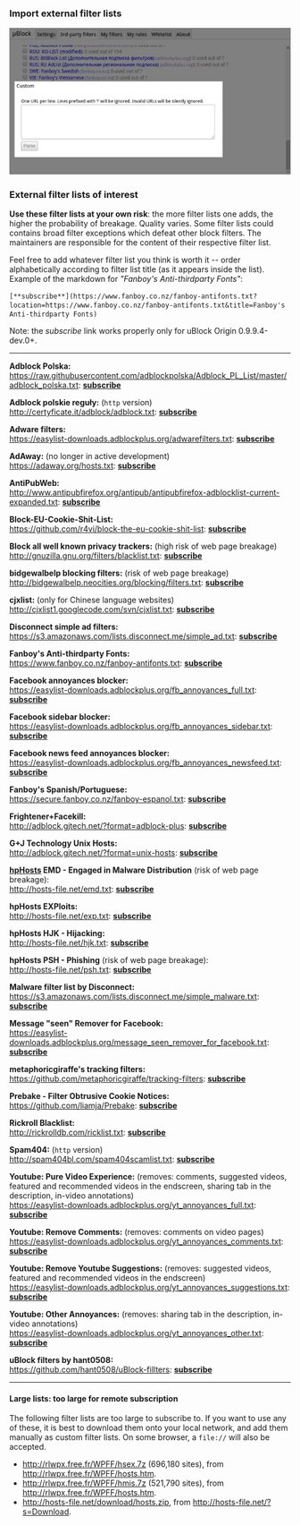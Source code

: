 ### Import external filter lists

![Custom filter lists](https://raw.githubusercontent.com/gorhill/uBlock/master/doc/img/3rd-party-filters-custom.png)

### External filter lists of interest

**Use these filter lists at your own risk**: the more filter lists one adds, the higher the probability of breakage. Quality varies. Some filter lists could contains broad filter exceptions which defeat other block filters. The maintainers are responsible for the content of their respective filter list.

Feel free to add whatever filter list you  think is worth it -- order alphabetically according to filter list title (as it appears inside the list). Example of the markdown for _"Fanboy's Anti-thirdparty Fonts"_: 

    [**subscribe**](https://www.fanboy.co.nz/fanboy-antifonts.txt?location=https://www.fanboy.co.nz/fanboy-antifonts.txt&title=Fanboy's Anti-thirdparty Fonts)

Note: the _subscribe_ link works properly only for uBlock Origin 0.9.9.4-dev.0+.

***

**Adblock Polska:**<br>
<https://raw.githubusercontent.com/adblockpolska/Adblock_PL_List/master/adblock_polska.txt>: [**subscribe**](https://raw.githubusercontent.com/adblockpolska/Adblock_PL_List/master/adblock_polska.txt?location=https://raw.githubusercontent.com/adblockpolska/Adblock_PL_List/master/adblock_polska.txt&title=Adblock%20Polska)

**Adblock polskie reguły:** (`http` version)<br>
<http://certyficate.it/adblock/adblock.txt>: [**subscribe**](http://certyficate.it/adblock/adblock.txt?location=http://certyficate.it/adblock/adblock.txt&title=Adblock%20polskie%20reguły)

**Adware filters:**<br>
<https://easylist-downloads.adblockplus.org/adwarefilters.txt>: [**subscribe**](https://easylist-downloads.adblockplus.org/adwarefilters.txt?location=https://easylist-downloads.adblockplus.org/adwarefilters.txt&title=Adware%20filters)

**AdAway:** (no longer in active development)<br>
<https://adaway.org/hosts.txt>: [**subscribe**](https://adaway.org/hosts.txt?location=https://adaway.org/hosts.txt&title=AdAway)

**AntiPubWeb:**<br>
<http://www.antipubfirefox.org/antipub/antipubfirefox-adblocklist-current-expanded.txt>: [**subscribe**](http://www.antipubfirefox.org/antipub/antipubfirefox-adblocklist-current-expanded.txt?location=http://www.antipubfirefox.org/antipub/antipubfirefox-adblocklist-current-expanded.txt&title=AntiPubWeb)

**Block-EU-Cookie-Shit-List:**<br>
<https://github.com/r4vi/block-the-eu-cookie-shit-list>: [**subscribe**](https://raw.githubusercontent.com/r4vi/block-the-eu-cookie-shit-list/master/filterlist.txt?location=https://raw.githubusercontent.com/r4vi/block-the-eu-cookie-shit-list/master/filterlist.txt&title=Block-EU-Cookie-Shit-List)

**Block all well known privacy trackers:** (high risk of web page breakage)<br>
<http://gnuzilla.gnu.org/filters/blacklist.txt>: [**subscribe**](http://gnuzilla.gnu.org/filters/blacklist.txt?location=http://gnuzilla.gnu.org/filters/blacklist.txt&title=Block%20all%20well%20known%20privacy%20trackers)

**bidgewalbelp blocking filters:** (risk of web page breakage)<br>
<http://bidgewalbelp.neocities.org/blocking/filters.txt>: [**subscribe**](http://bidgewalbelp.neocities.org/blocking/filters.txt?location=http://bidgewalbelp.neocities.org/blocking/filters.txt&title=bidgewalbelp%20blocking%20filters)

**cjxlist:** (only for Chinese language websites)<br>
<http://cjxlist1.googlecode.com/svn/cjxlist.txt>: [**subscribe**](http://cjxlist1.googlecode.com/svn/cjxlist.txt?location=http://cjxlist1.googlecode.com/svn/cjxlist.txt&title=Old%20cjxlist%20filters%20list%20for%20Chinese%20sites)

**Disconnect simple ad filters:**<br>
<https://s3.amazonaws.com/lists.disconnect.me/simple_ad.txt‎>: [**subscribe**](https://s3.amazonaws.com/lists.disconnect.me/simple_ad.txt‎?location=https://s3.amazonaws.com/lists.disconnect.me/simple_ad.txt‎&title=Disconnect%20simple%20ad%20filters)

**Fanboy's Anti-thirdparty Fonts:**<br>
<https://www.fanboy.co.nz/fanboy-antifonts.txt>: [**subscribe**](https://www.fanboy.co.nz/fanboy-antifonts.txt?location=https://www.fanboy.co.nz/fanboy-antifonts.txt&title=Fanboy's%20Anti-thirdparty%20Fonts)

**Facebook annoyances blocker:**<br>
<https://easylist-downloads.adblockplus.org/fb_annoyances_full.txt>: [**subscribe**](https://easylist-downloads.adblockplus.org/fb_annoyances_full.txt?location=https://easylist-downloads.adblockplus.org/fb_annoyances_full.txt&title=facebook%20annoyances%20blocker)

**Facebook sidebar blocker:**<br>
<https://easylist-downloads.adblockplus.org/fb_annoyances_sidebar.txt>: [**subscribe**](https://easylist-downloads.adblockplus.org/fb_annoyances_sidebar.txt?location=https://easylist-downloads.adblockplus.org/fb_annoyances_sidebar.txt&title=facebook%20sidebar%20blocker)

**Facebook news feed annoyances blocker:**<br>
<https://easylist-downloads.adblockplus.org/fb_annoyances_newsfeed.txt>: [**subscribe**](https://easylist-downloads.adblockplus.org/fb_annoyances_newsfeed.txt?location=https://easylist-downloads.adblockplus.org/fb_annoyances_newsfeed.txt&title=facebook%20news%20feed%20annoyances%20blocker)

**Fanboy's Spanish/Portuguese:**<br>
<https://secure.fanboy.co.nz/fanboy-espanol.txt>: [**subscribe**](https://secure.fanboy.co.nz/fanboy-espanol.txt?location=https://secure.fanboy.co.nz/fanboy-espanol.txt&title=Fanboy%20Portuguese%20and%20Spanish)

**Frightener+Facekill:**<br>
<http://adblock.gjtech.net/?format=adblock-plus>: [**subscribe**](http://adblock.gjtech.net/?format=adblock-plus&location=http%3A%2F%2Fadblock.gjtech.net%2F%3Fformat%3Dadblock-plus&title=Frightener+Facekill)

**G+J Technology Unix Hosts:**<br>
<http://adblock.gjtech.net/?format=unix-hosts>: [**subscribe**](http://adblock.gjtech.net/?format=unix-hosts&location=http%3A%2F%2Fadblock.gjtech.net%2F%3Fformat%3Dunix-hosts&title=G+J%20Technology%20Unix%20Hosts)

**[hpHosts](http://hosts-file.net/?s=classifications) EMD - Engaged in Malware Distribution** (risk of web page breakage):<br>
<http://hosts-file.net/emd.txt>: [**subscribe**](http://hosts-file.net/emd.txt?location=http://hosts-file.net/emd.txt&title=hpHosts%20EMD%20-%20Engaged%20in%20Malware%20Distribution)

**hpHosts EXPloits:**<br>
<http://hosts-file.net/exp.txt>: [**subscribe**](http://hosts-file.net/exp.txt?location=http://hosts-file.net/exp.txt&title=hpHosts%20EXPloits)

**hpHosts HJK - Hijacking:**<br>
<http://hosts-file.net/hjk.txt>: [**subscribe**](http://hosts-file.net/hjk.txt?location=http://hosts-file.net/hjk.txt&title=hpHosts%20HJK%20-%20Hijacking)

**hpHosts PSH - Phishing** (risk of web page breakage):<br>
<http://hosts-file.net/psh.txt>: [**subscribe**](http://hosts-file.net/psh.txt?location=http://hosts-file.net/psh.txt&title=hpHosts%20PSH%20-%20Phishing)

**Malware filter list by Disconnect:**<br>
<https://s3.amazonaws.com/lists.disconnect.me/simple_malware.txt>: [**subscribe**](https://s3.amazonaws.com/lists.disconnect.me/simple_malware.txt?location=https://s3.amazonaws.com/lists.disconnect.me/simple_malware.txt&title=Malware%20filter%20list%20by%20Disconnect)

**Message "seen" Remover for Facebook:**<br>
<https://easylist-downloads.adblockplus.org/message_seen_remover_for_facebook.txt>: [**subscribe**](https://easylist-downloads.adblockplus.org/message_seen_remover_for_facebook.txt?location=https://easylist-downloads.adblockplus.org/message_seen_remover_for_facebook.txt&title=Message%20"seen"%20Remover%20for%20Facebook)

**metaphoricgiraffe's tracking filters:**<br>
<https://github.com/metaphoricgiraffe/tracking-filters>: [**subscribe**](https://raw.githubusercontent.com/metaphoricgiraffe/tracking-filters/master/trackingfilters.txt?location=https://raw.githubusercontent.com/metaphoricgiraffe/tracking-filters/master/trackingfilters.txt&title=Privacy%20filters)

**Prebake - Filter Obtrusive Cookie Notices:** <br>
<https://github.com/liamja/Prebake>: [**subscribe**](https://raw.github.com/liamja/Prebake/master/obtrusive.txt?location=https://raw.github.com/liamja/Prebake/master/obtrusive.txt&title=Prebake%20-%20Filter%20Obtrusive%20Cookie%20Notices)

**Rickroll Blacklist:**<br>
<http://rickrolldb.com/ricklist.txt>: [**subscribe**](http://rickrolldb.com/ricklist.txt?location=http://rickrolldb.com/ricklist.txt&title=Rickroll%20Blacklist)

**Spam404:** (`http` version)<br>
<http://spam404bl.com/spam404scamlist.txt>: [**subscribe**](http://spam404bl.com/spam404scamlist.txt?location=http://spam404bl.com/spam404scamlist.txt&title=Spam404%20-%20HTTP%20version)

**Youtube: Pure Video Experience:** (removes: comments, suggested videos, featured and recommended videos in the endscreen, sharing tab in the description, in-video annotations)<br>
<https://easylist-downloads.adblockplus.org/yt_annoyances_full.txt>: [**subscribe**](https://easylist-downloads.adblockplus.org/yt_annoyances_full.txt?location=https://easylist-downloads.adblockplus.org/yt_annoyances_full.txt&title=Youtube:%20Pure%20Video%20Experience)

**Youtube: Remove Comments:** (removes: comments on video pages)<br>
<https://easylist-downloads.adblockplus.org/yt_annoyances_comments.txt>: [**subscribe**](https://easylist-downloads.adblockplus.org/yt_annoyances_comments.txt?location=https://easylist-downloads.adblockplus.org/yt_annoyances_comments.txt&title=Youtube:%20Remove%20Comments)

**Youtube: Remove Youtube Suggestions:** (removes: suggested videos, featured and recommended videos in the endscreen)<br>
<https://easylist-downloads.adblockplus.org/yt_annoyances_suggestions.txt>: [**subscribe**](https://easylist-downloads.adblockplus.org/yt_annoyances_suggestions.txt?location=https://easylist-downloads.adblockplus.org/yt_annoyances_suggestions.txt&title=Youtube:%20Remove%20Youtube%20Suggestions)

**Youtube: Other Annoyances:** (removes: sharing tab in the description, in-video annotations)<br>
<https://easylist-downloads.adblockplus.org/yt_annoyances_other.txt>: [**subscribe**](https://easylist-downloads.adblockplus.org/yt_annoyances_other.txt?location=https://easylist-downloads.adblockplus.org/yt_annoyances_other.txt&title=Youtube:%20Other%20Annoyances)

**uBlock filters by hant0508:** <br> <https://github.com/hant0508/uBlock-fillters>: [**subscribe**](https://raw.githubusercontent.com/hant0508/uBlock-fillters/master/filters.txt?location=https://raw.githubusercontent.com/hant0508/uBlock-fillters/master/filters.txt&title=Filters%20by%20hant0508)

***

#### Large lists: too large for remote subscription

The following filter lists are too large to subscribe to. If you want to use any of these, it is best to download them onto your local network, and add them manually as custom filter lists. On some browser, a `file://` will also be accepted.

- <http://rlwpx.free.fr/WPFF/hsex.7z> (696,180 sites), from <http://rlwpx.free.fr/WPFF/hosts.htm>.
- <http://rlwpx.free.fr/WPFF/hmis.7z> (521,790 sites), from <http://rlwpx.free.fr/WPFF/hosts.htm>.
- <http://hosts-file.net/download/hosts.zip>, from <http://hosts-file.net/?s=Download>.